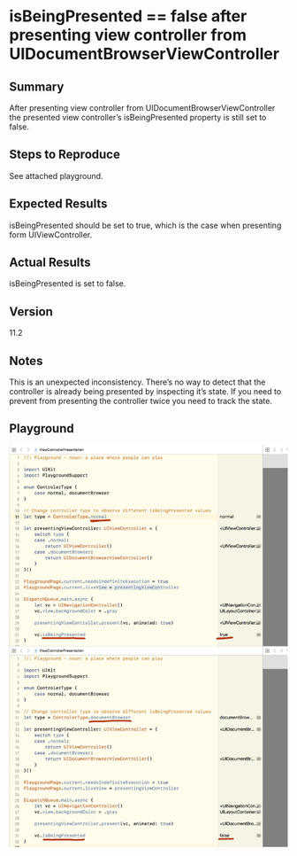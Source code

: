 # isBeingPresented == false after presenting view controller from UIDocumentBrowserViewController

## Summary
After presenting view controller from UIDocumentBrowserViewController the presented view controller’s isBeingPresented property is still set to false.

## Steps to Reproduce
See attached playground.

## Expected Results
isBeingPresented should be set to true, which is the case when presenting form UIViewController.

## Actual Results
isBeingPresented is set to false.

## Version
11.2

## Notes
This is an unexpected inconsistency. There’s no way to detect that the controller is already being presented by inspecting it’s state. If you need to prevent from presenting the controller twice you need to track the state.

## Playground

![Playground](playground.png)
